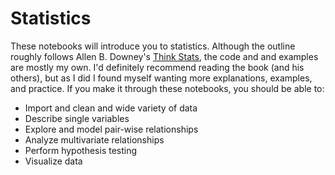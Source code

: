 # Statistics
These notebooks will introduce you to statistics. Although the outline roughly follows
Allen B. Downey's [Think Stats](http://greenteapress.com/thinkstats2/thinkstats2.pdf),
the code and and examples are mostly my own. I'd definitely recommend reading the book (and his others), but as I did I found myself wanting more explanations, examples,
and practice. If you make it through these notebooks, you should be able to:

- Import and clean and wide variety of data
- Describe single variables
- Explore and model pair-wise relationships
- Analyze multivariate relationships
- Perform hypothesis testing
- Visualize data
